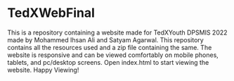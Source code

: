 # TedXWebFinal
This is a repository containing a website made for TedXYouth DPSMIS 2022 made by Mohammed Ihsan Ali and Satyam Agarwal. This repository contains all the resources used and a zip file containing the same. The website is responsive and can be viewed comfortably
on mobile phones, tablets, and pc/desktop screens. Open index.html to start viewing the website. Happy Viewing!
